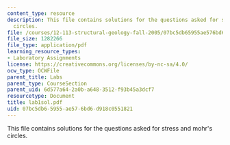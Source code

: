 ```yaml
---
content_type: resource
description: This file contains solutions for the questions asked for stress and mohr's
  circles.
file: /courses/12-113-structural-geology-fall-2005/07bc5db65955ae576bd6d918c0551821_lab1sol.pdf
file_size: 1282266
file_type: application/pdf
learning_resource_types:
- Laboratory Assignments
license: https://creativecommons.org/licenses/by-nc-sa/4.0/
ocw_type: OCWFile
parent_title: Labs
parent_type: CourseSection
parent_uid: 6d577a64-2a0b-a648-3512-f93b45a3dcf7
resourcetype: Document
title: lab1sol.pdf
uid: 07bc5db6-5955-ae57-6bd6-d918c0551821
---
```

This file contains solutions for the questions asked for stress and mohr's circles.